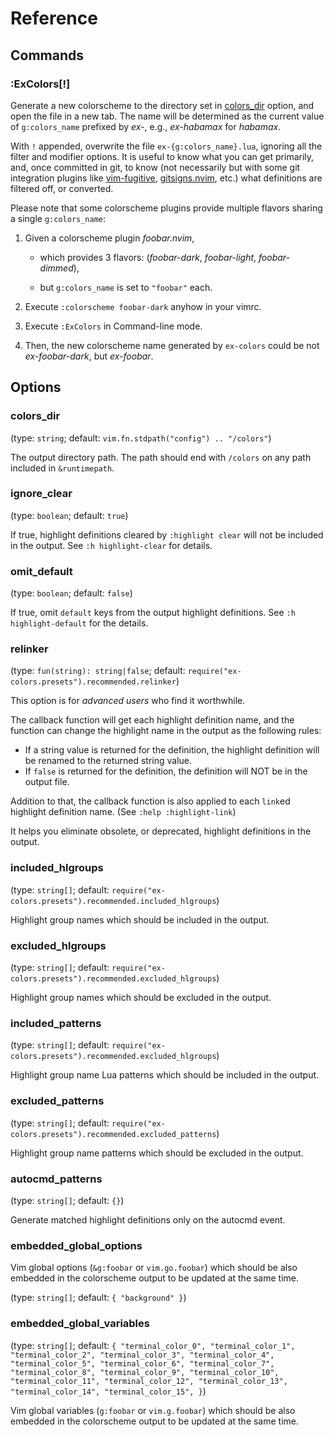 # Reference

## Commands

### :ExColors[!]

Generate a new colorscheme to the directory
set in [colors_dir](#colors_dir) option,
and open the file in a new tab.
The name will be determined as the current value of `g:colors_name` prefixed
by _ex-_, e.g., _ex-habamax_ for _habamax_.

With `!` appended, overwrite the file `ex-{g:colors_name}.lua`,
ignoring all the filter and modifier options.
It is useful to know what you can get primarily,
and, once committed in git, to know
(not necessarily but with some git integration plugins like
[vim-fugitive][],
[gitsigns.nvim][],
etc.)
what definitions are filtered off, or converted.

Please note that some colorscheme plugins provide multiple flavors sharing
a single `g:colors_name`:

1. Given a colorscheme plugin _foobar.nvim_,

   - which provides 3 flavors:
     (_foobar-dark_,
     _foobar-light_,
     _foobar-dimmed_),

   - but `g:colors_name` is set to `"foobar"` each.

2. Execute `:colorscheme foobar-dark` anyhow in your vimrc.

3. Execute `:ExColors` in Command-line mode.

4. Then, the new colorscheme name generated by `ex-colors` could be
   not _ex-foobar-dark_,
   but _ex-foobar_.

## Options

### colors_dir

(type: `string`; default: `vim.fn.stdpath("config") .. "/colors"`)

The output directory path. The path should end with `/colors` on any path
included in `&runtimepath`.

### ignore_clear

(type: `boolean`; default: `true`)

If true, highlight definitions cleared by `:highlight clear` will not be
included in the output. See `:h highlight-clear` for details.

### omit_default

(type: `boolean`; default: `false`)

If true, omit `default` keys from the output highlight definitions.
See `:h highlight-default` for the details.

### relinker

(type: `fun(string): string|false`; default: `require("ex-colors.presets").recommended.relinker`)

This option is for _advanced users_ who find it worthwhile.

The callback function will get each highlight definition name, and
the function can change the highlight name in the output
as the following rules:

- If a string value is returned for the definition,
  the highlight definition will be renamed to the returned string value.
- If `false` is returned for the definition,
  the definition will NOT be in the output file.

Addition to that, the callback function is also applied to each `link`ed
highlight definition name.
(See `:help :highlight-link`)

It helps you eliminate obsolete, or deprecated, highlight definitions
in the output.

### included_hlgroups

(type: `string[]`; default: `require("ex-colors.presets").recommended.included_hlgroups`)

Highlight group names which should be included in the output.

### excluded_hlgroups

(type: `string[]`; default: `require("ex-colors.presets").recommended.excluded_hlgroups`)

Highlight group names which should be excluded in the output.

### included_patterns

(type: `string[]`; default: `require("ex-colors.presets").recommended.excluded_hlgroups`)

Highlight group name Lua patterns which should be included in the output.

### excluded_patterns

(type: `string[]`; default: `require("ex-colors.presets").recommended.excluded_patterns`)

Highlight group name patterns which should be excluded in the output.

### autocmd_patterns

(type: `string[]`; default: `{}`)

Generate matched highlight definitions only on the autocmd event.

### embedded_global_options

Vim global options (`&g:foobar` or `vim.go.foobar`) which should be also
embedded in the colorscheme output to be updated at the same time.

(type: `string[]`; default: `{
  "background"
}`)

### embedded_global_variables

(type: `string[]`; default: `{
    "terminal_color_0",
    "terminal_color_1",
    "terminal_color_2",
    "terminal_color_3",
    "terminal_color_4",
    "terminal_color_5",
    "terminal_color_6",
    "terminal_color_7",
    "terminal_color_8",
    "terminal_color_9",
    "terminal_color_10",
    "terminal_color_11",
    "terminal_color_12",
    "terminal_color_13",
    "terminal_color_14",
    "terminal_color_15",
}`)

Vim global variables (`g:foobar` or `vim.g.foobar`) which should be also
embedded in the colorscheme output to be updated at the same time.

[gitsigns.nvim]: https://github.com/lewis6991/gitsigns.nvim
[vim-fugitive]: https://github/tpope/vim-fugitive
